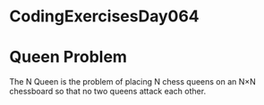 # CodingExercisesDay064
# Queen Problem
The N Queen is the problem of placing N chess queens on an N×N chessboard so that no two queens attack each other.
